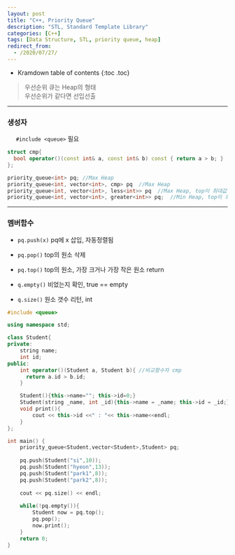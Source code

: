 ```yaml
---
layout: post
title: "C++, Priority Queue"
description: "STL, Standard Template Library"
categories: [C++]
tags: [Data Structure, STL, priority queue, heap]
redirect_from:
  - /2020/07/27/
---
```

* Kramdown table of contents
{:toc .toc}

> 우선순위 큐는 Heap의 형태    
> 우선순위가 같다면 선입선출    

-------------------

### 생성자


&nbsp;&nbsp;&nbsp;&nbsp;  `#include <queue>` <span class="nomargin">필요</span>

~~~ c++    
struct cmp{
  bool operator()(const int& a, const int& b) const { return a > b; }
};

priority_queue<int> pq; //Max Heap
priority_queue<int, vector<int>, cmp> pq  //Max Heap
priority_queue<int, vector<int>, less<int>> pq  //Max Heap, top이 최대값
priority_queue<int, vector<int>, greater<int>> pq;  //Min Heap, top이 최소값

~~~    
------------------------

### 멤버함수

* `pq.push(x)` <span class="margin"> pq에 x 삽입, 자동정렬됨</span>
* `pq.pop()` <span class="margin">top의 원소 삭제<span>
* `pq.top()` <span class="margin">top의 원소, 가장 크거나 가장 작은 원소 return<span>

* `q.empty()` <span class="margin">비었는지 확인, true == empty</span>
* `q.size()`  <span class="margin">원소 갯수 리턴, int </span>


~~~ c++
#include <queue>

using namespace std;

class Student{
private:
    string name;
    int id;
public:
    int operator()(Student a, Student b){ //비교함수자 cmp
      return a.id > b.id;
    }

    Student(){this->name=""; this->id=0;}
    Student(string _name, int _id){this->name = _name; this->id = _id;}
    void print(){
        cout << this->id <<" : "<< this->name<<endl;
    }
};

int main() {
    priority_queue<Student,vector<Student>,Student> pq;
    
    pq.push(Student("si",10));
    pq.push(Student("hyeon",13));
    pq.push(Student("park1",8));
    pq.push(Student("park2",8));
    
    cout << pq.size() << endl;
    
    while(!pq.empty()){
        Student now = pq.top();
        pq.pop();
        now.print();
    }
    return 0;
}
~~~
